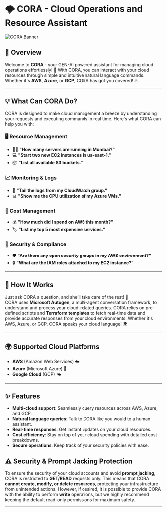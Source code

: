 # 🌩️ CORA - Cloud Operations and Resource Assistant

![CORA Banner](https://via.placeholder.com/1000x300.png?text=CORA+Cloud+Operations+and+Resource+Assistant)

## 🚀 Overview

Welcome to **CORA** - your GEN-AI powered assistant for managing cloud operations effortlessly! 🌟 With CORA, you can interact with your cloud resources through simple and intuitive natural language commands. Whether it's **AWS**, **Azure**, or **GCP**, CORA has got you covered! 🔥

---

## 💡 What Can CORA Do?

CORA is designed to make cloud management a breeze by understanding your requests and executing commands in real time. Here's what CORA can help you with:

### 🖥️ **Resource Management**
- 🕵️‍♂️ **"How many servers are running in Mumbai?"**
- 💻 **"Start two new EC2 instances in us-east-1."**
- 📦 **"List all available S3 buckets."**

### 📈 **Monitoring & Logs**
- 📄 **"Tail the logs from my CloudWatch group."**
- 📊 **"Show me the CPU utilization of my Azure VMs."**

### 💸 **Cost Management**
- 💰 **"How much did I spend on AWS this month?"**
- 🏷️ **"List my top 5 most expensive services."**

### 🔐 **Security & Compliance**
- 🛡️ **"Are there any open security groups in my AWS environment?"**
- 🔒 **"What are the IAM roles attached to my EC2 instance?"**

---

## 🤖 How It Works

Just ask CORA a question, and she’ll take care of the rest! 💫  
CORA uses **Microsoft Autogen**, a multi-agent conversation framework, to understand and process your cloud-related queries. CORA relies on pre-defined scripts and **Terraform templates** to fetch real-time data and provide accurate responses from your cloud environments. Whether it's AWS, Azure, or GCP, CORA speaks your cloud language! 🌍

---

## 🌍 Supported Cloud Platforms
- **AWS** (Amazon Web Services) ☁️
- **Azure** (Microsoft Azure) 🔵
- **Google Cloud** (GCP) 🌤️

---

## ✨ Features

- **Multi-cloud support**: Seamlessly query resources across AWS, Azure, and GCP.
- **Natural language queries**: Talk to CORA like you would to a human assistant.
- **Real-time responses**: Get instant updates on your cloud resources.
- **Cost efficiency**: Stay on top of your cloud spending with detailed cost breakdowns.
- **Secure operations**: Keep track of your security policies with ease.

## ⚠️ Security & Prompt Jacking Protection

To ensure the security of your cloud accounts and avoid **prompt jacking**, CORA is restricted to **GET/READ** requests only. This means that CORA **cannot create, modify, or delete resources**, protecting your infrastructure from unintended actions. However, if desired, it is possible to provide CORA with the ability to perform **write** operations, but we highly recommend keeping the default read-only permissions for maximum safety.

---

